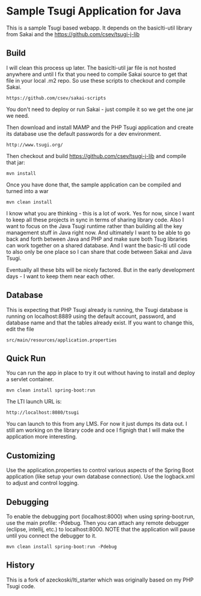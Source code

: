 Sample Tsugi Application for Java
=================================

This is a sample Tsugi based webapp.  It depends on the basiclti-util library from Sakai and the https://github.com/csev/tsugi-j-lib

Build
-----
I will clean this process up later.  The basiclti-util jar file is not hosted anywhere and until I fix that you need
to compile Sakai source to get that file in your local .m2 repo.  So use these scripts to checkout and compile Sakai.

    https://github.com/csev/sakai-scripts

You don't need to deploy or run Sakai - just compile it so we get the one jar we need.

Then download and install MAMP and  the PHP Tsugi application and create its database use the default passwords for a dev 
environment.

    http://www.tsugi.org/

Then checkout and build https://github.com/csev/tsugi-j-lib and compile that jar:

    mvn install
    
Once you have done that, the sample application can be compiled and turned into a war

    mvn clean install

I know what you are thinking - this is a lot of work.  Yes for now, since I want to keep all these projects in sync
in terms of sharing library code.  Also I want to focus on the Java Tsugi runtime rather than building all the key management stuff in Java right now.  And ultimately I want to be able to go back and forth between Java and PHP and make sure
both Tsug libraries can work together on a shared database.  And I want the basic-lti util code to also only be one place
so I can share that code between Sakai and Java Tsugi.

Eventually all these bits will be nicely factored.  But in the early development days - I want to keep them near each other.

Database
--------

This is expecting that PHP Tsugi already is running, the Tsugi database is running on
localhost:8889 using the default account, password, and database name and that the tables already exist.
If you want to change this, edit the file

    src/main/resources/application.properties

Quick Run
---------
You can run the app in place to try it out without having to install and deploy a servlet container.

    mvn clean install spring-boot:run

The LTI launch URL is:

    http://localhost:8080/tsugi

You can launch to this from any LMS.  For now it just dumps its data out.  I still am working on the library code
and oce I fignigh that I will make the application more interesting.

Customizing
-----------
Use the application.properties to control various aspects of the Spring Boot application (like setup your own database connection).
Use the logback.xml to adjust and control logging.

Debugging
---------
To enable the debugging port (localhost:8000) when using spring-boot:run, use the main profile: -Pdebug. Then you can attach any remote debugger (eclipse, intellij, etc.) to localhost:8000. NOTE that the application will pause until you connect the debugger to it.

    mvn clean install spring-boot:run -Pdebug
    
History
-------

This is a fork of azeckoski/lti\_starter which was originally based on my PHP Tsugi code.



